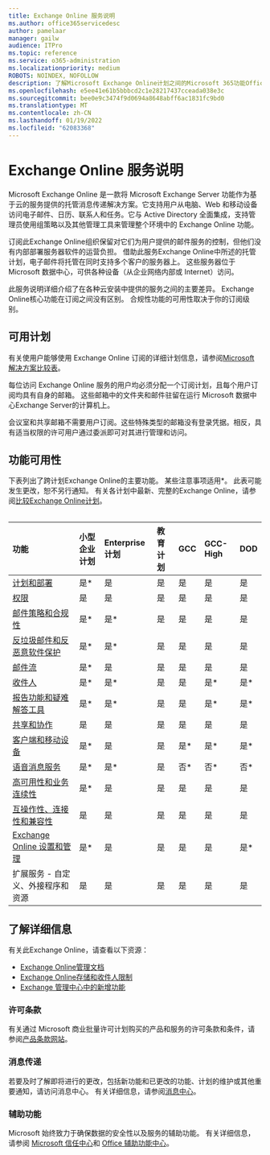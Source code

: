 ```yaml
---
title: Exchange Online 服务说明
ms.author: office365servicedesc
author: pamelaar
manager: gailw
audience: ITPro
ms.topic: reference
ms.service: o365-administration
ms.localizationpriority: medium
ROBOTS: NOINDEX, NOFOLLOW
description: 了解Microsoft Exchange Online计划之间的Microsoft 365功能Office 365可用性。
ms.openlocfilehash: e5ee41e61b5bbbcd2c1e28217437cceada038e3c
ms.sourcegitcommit: bee0e9c3474f9d0694a8648abff6ac1831fc9bd0
ms.translationtype: MT
ms.contentlocale: zh-CN
ms.lasthandoff: 01/19/2022
ms.locfileid: "62083368"
---
```

# <a name="exchange-online-service-description"></a>Exchange Online 服务说明

Microsoft Exchange Online 是一款将 Microsoft Exchange Server 功能作为基于云的服务提供的托管消息传递解决方案。它支持用户从电脑、Web 和移动设备访问电子邮件、日历、联系人和任务。它与 Active Directory 全面集成，支持管理员使用组策略以及其他管理工具来管理整个环境中的 Exchange Online 功能。
  
订阅此Exchange Online组织保留对它们为用户提供的邮件服务的控制，但他们没有内部部署服务器软件的运营负担。 借助此服务Exchange Online中所述的托管计划，电子邮件将托管在同时支持多个客户的服务器上。 这些服务器位于 Microsoft 数据中心，可供各种设备（从企业网络内部或 Internet）访问。

此服务说明详细介绍了在各种云安装中提供的服务之间的主要差异。 Exchange Online核心功能在订阅之间没有区别。 合规性功能的可用性取决于你的订阅级别。
  
## <a name="available-plans"></a>可用计划

有关使用户能够使用 Exchange Online 订阅的详细计划信息，请参阅[Microsoft 解决方案比较表](https://go.microsoft.com/fwlink/?linkid=2139145)。

每位访问 Exchange Online 服务的用户均必须分配一个订阅计划，且每个用户订阅均具有自身的邮箱。 这些邮箱中的文件夹和邮件驻留在运行 Microsoft 数据中心Exchange Server的计算机上。
  
会议室和共享邮箱不需要用户订阅。这些特殊类型的邮箱没有登录凭据。相反，具有适当权限的许可用户通过委派即可对其进行管理和访问。

## <a name="feature-availability"></a>功能可用性

下表列出了跨计划Exchange Online的主要功能。 某些注意事项适用*。 此表可能发生更改，恕不另行通知。 有关各计划中最新、完整的Exchange Online，请参阅[比较Exchange Online计划](https://www.microsoft.com/microsoft-365/exchange/compare-microsoft-exchange-online-plans)。<br><br>
  
| 功能 | 小型企业计划 | Enterprise计划 | 教育计划 | GCC | GCC-High | DOD | 
|:-----|:-----|:-----|:-----|:-----|:-----|:-----|
|[计划和部署](/exchange/plan-and-deploy/plan-and-deploy)|是*|是|是|是|是|是|
|[权限](/exchange/permissions-exo/permissions-exo)|是|是|是|是|是|是|
|[邮件策略和合规性](/exchange/policy-and-compliance/policy-and-compliance)|是*|是*|是|是|是|是|
|[反垃圾邮件和反恶意软件保护](/exchange/antispam-and-antimalware/antispam-and-antimalware)|是*|是*|是|是|是|是|
|[邮件流](/exchange/security-and-compliance/mail-flow-rules/mail-flow-rules)|是*|是|是|是|是|是|
|[收件人](/exchange/recipients-in-exchange-online/recipients-in-exchange-online)|是*|是*|是|是|是*|是*|
|[报告功能和疑难解答工具](reporting-features-and-troubleshooting-tools.md)|是*|是*|是|是|是*|是*|
|[共享和协作](/exchange/sharing/sharing)|是|是|是|是|是|是|
|[客户端和移动设备](/exchange/clients-and-mobile-in-exchange-online/clients-and-mobile-in-exchange-online)|是*|是|是|是*|是*|是*|
|[语音消息服务](/exchange/plan-and-deploy/integration-with-sharepoint-and-skype/integration-with-sharepoint-and-skype)|是*|是*|是|否*|否*|否*|
|[高可用性和业务连续性](/exchange/high-availability/high-availability)|是*|是|是|是|是|是|
|[互操作性、连接性和兼容性](/exchange/security-and-compliance/interoperability-connectivity-and-compatiblity)|是|是|是|是|是|是|
|[Exchange Online 设置和管理](/exchange/architecture/client-access/exchange-admin-center)|是*|是|是|是|是|是*|
|扩展服务 - 自定义、外接程序和资源|是|是|是|是|是|是|

## <a name="learn-more"></a>了解详细信息

有关此Exchange Online，请查看以下资源：

- [Exchange Online管理文档](/exchange/exchange-online)
- [Exchange Online存储和收件人限制](exchange-online-limits.md)
- [Exchange 管理中心中的新增功能](/exchange/whats-new)

### <a name="licensing-terms"></a>许可条款

有关通过 Microsoft 商业批量许可计划购买的产品和服务的许可条款和条件，请参阅[产品条款网站](https://www.microsoft.com/licensing/terms/)。 

### <a name="messaging"></a>消息传递

若要及时了解即将进行的更改，包括新功能和已更改的功能、计划的维护或其他重要通知，请访问消息中心。 有关详细信息，请参阅[消息中心](/microsoft-365/admin/manage/message-center)。

### <a name="accessibility"></a>辅助功能

Microsoft 始终致力于确保数据的安全性以及服务的辅助功能。 有关详细信息，请参阅 [Microsoft 信任中心](https://www.microsoft.com/trust-center)和 [Office 辅助功能中心](https://support.office.com/article/ecab0fcf-d143-4fe8-a2ff-6cd596bddc6d)。
